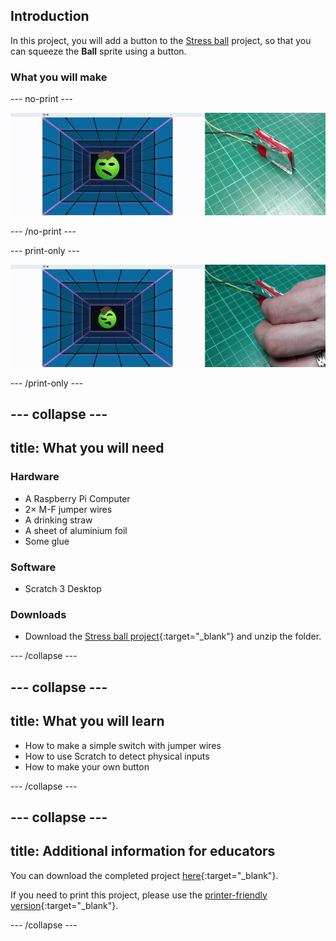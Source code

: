 ## Introduction

In this project, you will add a button to the [Stress ball](projects.raspberrypi.org/en/projects/stress-ball) project, so that you can squeeze the **Ball** sprite using a button.

### What you will make

--- no-print ---

![Animation of a homemade button being squeezed that causes a sprite to change in Scratch.](images/simple-scratch-game-controller.gif)

--- /no-print ---

--- print-only ---

![A homemade button being squeezed, which causes a sprite to change in Scratch.](images/simple-scratch-game-controller.png)

--- /print-only ---

--- collapse ---
---
title: What you will need
---
### Hardware

+ A Raspberry Pi Computer
+ 2× M-F jumper wires
+ A drinking straw
+ A sheet of aluminium foil
+ Some glue

### Software

+ Scratch 3 Desktop

### Downloads

+ Download the [Stress ball project](http://rpf.io/p/en/stress-ball-get){:target="_blank"} and unzip the folder.

--- /collapse ---

--- collapse ---
---
title: What you will learn
---

+ How to make a simple switch with jumper wires
+ How to use Scratch to detect physical inputs
+ How to make your own button

--- /collapse ---

--- collapse ---
---
title: Additional information for educators
---

You can download the completed project [here](http://rpf.io/p/en/simple-scratch-game-controller-get){:target="_blank"}.

If you need to print this project, please use the [printer-friendly version](https://projects.raspberrypi.org/en/projects/simple-scratch-game-controller/print){:target="_blank"}.

--- /collapse ---
